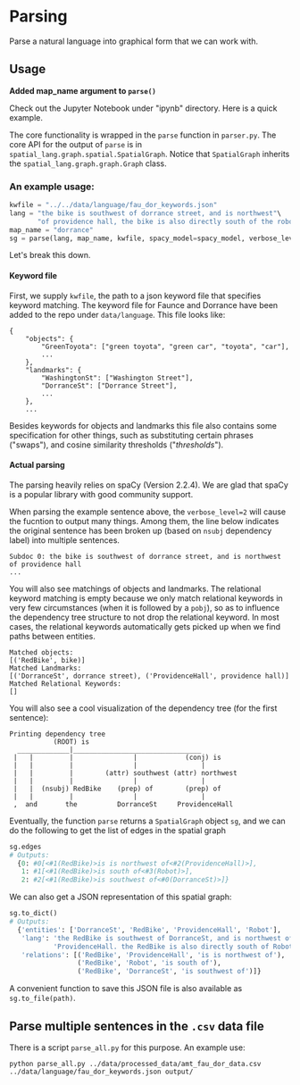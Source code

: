 # Parsing

Parse a natural language into graphical form that we can work with.

## Usage

**Added map_name argument to `parse()`**

Check out the Jupyter Notebook under "ipynb" directory. Here is a quick example.

The core functionality is wrapped in the `parse` function in `parser.py`.
The core API for the output of `parse` is in `spatial_lang.graph.spatial.SpatialGraph`.
Notice that `SpatialGraph` inherits the `spatial_lang.graph.graph.Graph` class.

### An example usage:
```python
kwfile = "../../data/language/fau_dor_keywords.json"
lang = "the bike is southwest of dorrance street, and is northwest"\
       "of providence hall, the bike is also directly south of the robot"
map_name = "dorrance"
sg = parse(lang, map_name, kwfile, spacy_model=spacy_model, verbose_level=2)
```
Let's break this down.
#### Keyword file
First, we supply `kwfile`, the path to a json keyword file that specifies keyword matching.
The keyword file for Faunce and Dorrance have been added to the repo under `data/language`.
This file looks like:
```
{
    "objects": {
        "GreenToyota": ["green toyota", "green car", "toyota", "car"],
        ...
    },
    "landmarks": {
        "WashingtonSt": ["Washington Street"],
        "DorranceSt": ["Dorrance Street"],
        ...
    },
    ...
```
Besides keywords for objects and landmarks this file also contains some specification
for other things, such as substituting certain phrases ("swaps"), and cosine similarity
thresholds ("_thresholds_").

#### Actual parsing
The parsing heavily relies on spaCy (Version 2.2.4). We are glad that spaCy is a popular
library with good community support.

When parsing the example sentence above, the `verbose_level=2` will cause the fucntion
to output many things. Among them, the line below indicates the original sentence has been
broken up (based on `nsubj` dependency label) into multiple sentences.
```
Subdoc 0: the bike is southwest of dorrance street, and is northwest of providence hall
...
```
You will also see matchings of objects and landmarks. The relational keyword matching is empty
because we only match relational keywords in very few circumstances (when it is followed by a `pobj`),
so as to influence the dependency tree structure to not drop the relational keyword. In most
cases, the relational keywords automatically gets picked up when we find paths between
entities.
```
Matched objects:
[('RedBike', bike)]
Matched Landmarks:
[('DorranceSt', dorrance street), ('ProvidenceHall', providence hall)]
Matched Relational Keywords:
[]
```
You will also see a cool visualization of the dependency tree (for the first sentence):
```
Printing dependency tree
           (ROOT) is
  _____________|________________________________
 |   |         |               |            (conj) is
 |   |         |               |                |
 |   |         |        (attr) southwest (attr) northwest
 |   |         |               |                |
 |   |  (nsubj) RedBike    (prep) of        (prep) of
 |   |         |               |                |
 ,  and       the          DorranceSt     ProvidenceHall 
```
Eventually, the function `parse` returns a `SpatialGraph` object `sg`, and
we can do the following to get the list of edges in the spatial graph
```python
sg.edges
# Outputs:
  {0: #0[<#1(RedBike)>is is northwest of<#2(ProvidenceHall)>],
   1: #1[<#1(RedBike)>is south of<#3(Robot)>],
   2: #2[<#1(RedBike)>is southwest of<#0(DorranceSt)>]}
```
We can also get a JSON representation of this spatial graph:
```python
sg.to_dict()
# Outputs:
  {'entities': ['DorranceSt', 'RedBike', 'ProvidenceHall', 'Robot'],
   'lang': 'the RedBike is southwest of DorranceSt, and is northwest of '
           'ProvidenceHall. the RedBike is also directly south of Robot',
   'relations': [('RedBike', 'ProvidenceHall', 'is is northwest of'),
                 ('RedBike', 'Robot', 'is south of'),
                 ('RedBike', 'DorranceSt', 'is southwest of')]}
```
A convenient function to save this JSON file is also available as `sg.to_file(path)`.

## Parse multiple sentences in the `.csv` data file
There is a script `parse_all.py` for this purpose. An example use:
```
python parse_all.py ../data/processed_data/amt_fau_dor_data.csv ../data/language/fau_dor_keywords.json output/
```
